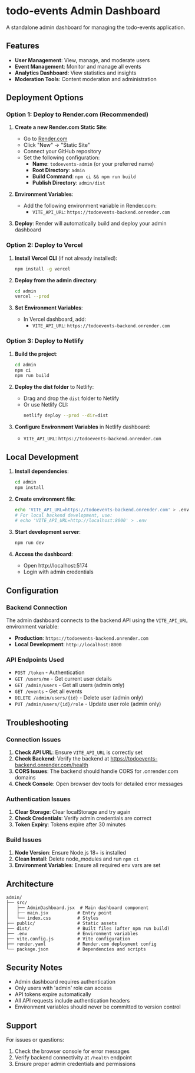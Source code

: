# todo-events Admin Dashboard

A standalone admin dashboard for managing the todo-events application.

## Features

- **User Management**: View, manage, and moderate users
- **Event Management**: Monitor and manage all events
- **Analytics Dashboard**: View statistics and insights
- **Moderation Tools**: Content moderation and administration

## Deployment Options

### Option 1: Deploy to Render.com (Recommended)

1. **Create a new Render.com Static Site**:
   - Go to [Render.com](https://render.com)
   - Click "New" → "Static Site"
   - Connect your GitHub repository
   - Set the following configuration:
     - **Name**: `todoevents-admin` (or your preferred name)
     - **Root Directory**: `admin`
     - **Build Command**: `npm ci && npm run build`
     - **Publish Directory**: `admin/dist`

2. **Environment Variables**:
   - Add the following environment variable in Render.com:
     - `VITE_API_URL`: `https://todoevents-backend.onrender.com`

3. **Deploy**: Render will automatically build and deploy your admin dashboard

### Option 2: Deploy to Vercel

1. **Install Vercel CLI** (if not already installed):
   ```bash
   npm install -g vercel
   ```

2. **Deploy from the admin directory**:
   ```bash
   cd admin
   vercel --prod
   ```

3. **Set Environment Variables**:
   - In Vercel dashboard, add:
     - `VITE_API_URL`: `https://todoevents-backend.onrender.com`

### Option 3: Deploy to Netlify

1. **Build the project**:
   ```bash
   cd admin
   npm ci
   npm run build
   ```

2. **Deploy the dist folder** to Netlify:
   - Drag and drop the `dist` folder to Netlify
   - Or use Netlify CLI:
     ```bash
     netlify deploy --prod --dir=dist
     ```

3. **Configure Environment Variables** in Netlify dashboard:
   - `VITE_API_URL`: `https://todoevents-backend.onrender.com`

## Local Development

1. **Install dependencies**:
   ```bash
   cd admin
   npm install
   ```

2. **Create environment file**:
   ```bash
   echo 'VITE_API_URL=https://todoevents-backend.onrender.com' > .env
   # For local backend development, use:
   # echo 'VITE_API_URL=http://localhost:8000' > .env
   ```

3. **Start development server**:
   ```bash
   npm run dev
   ```

4. **Access the dashboard**:
   - Open http://localhost:5174
   - Login with admin credentials


## Configuration

### Backend Connection

The admin dashboard connects to the backend API using the `VITE_API_URL` environment variable:

- **Production**: `https://todoevents-backend.onrender.com`
- **Local Development**: `http://localhost:8000`

### API Endpoints Used

- `POST /token` - Authentication
- `GET /users/me` - Get current user details
- `GET /admin/users` - Get all users (admin only)
- `GET /events` - Get all events
- `DELETE /admin/users/{id}` - Delete user (admin only)
- `PUT /admin/users/{id}/role` - Update user role (admin only)

## Troubleshooting

### Connection Issues

1. **Check API URL**: Ensure `VITE_API_URL` is correctly set
2. **Check Backend**: Verify the backend at https://todoevents-backend.onrender.com/health
3. **CORS Issues**: The backend should handle CORS for .onrender.com domains
4. **Check Console**: Open browser dev tools for detailed error messages

### Authentication Issues

1. **Clear Storage**: Clear localStorage and try again
2. **Check Credentials**: Verify admin credentials are correct
3. **Token Expiry**: Tokens expire after 30 minutes

### Build Issues

1. **Node Version**: Ensure Node.js 18+ is installed
2. **Clean Install**: Delete node_modules and run `npm ci`
3. **Environment Variables**: Ensure all required env vars are set

## Architecture

```
admin/
├── src/
│   ├── AdminDashboard.jsx  # Main dashboard component
│   ├── main.jsx           # Entry point
│   └── index.css          # Styles
├── public/                # Static assets
├── dist/                  # Built files (after npm run build)
├── .env                   # Environment variables
├── vite.config.js         # Vite configuration
├── render.yaml            # Render.com deployment config
└── package.json           # Dependencies and scripts
```

## Security Notes

- Admin dashboard requires authentication
- Only users with 'admin' role can access
- API tokens expire automatically
- All API requests include authentication headers
- Environment variables should never be committed to version control

## Support

For issues or questions:
1. Check the browser console for error messages
2. Verify backend connectivity at `/health` endpoint
3. Ensure proper admin credentials and permissions 